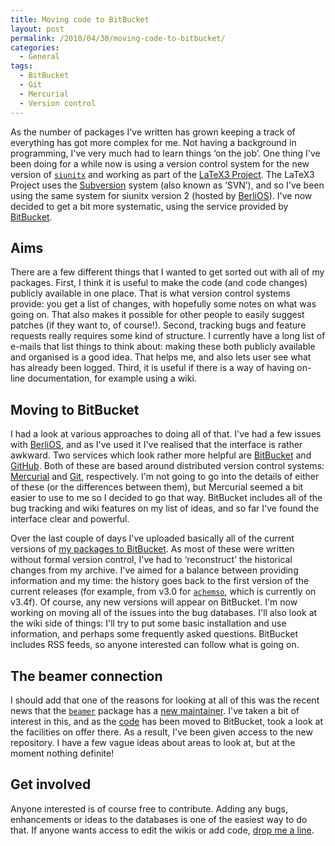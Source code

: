 ```yaml
---
title: Moving code to BitBucket
layout: post
permalink: /2010/04/30/moving-code-to-bitbucket/
categories:
  - General
tags:
  - BitBucket
  - Git
  - Mercurial
  - Version control
---
```

As the number of packages I've written has grown keeping a track of everything has got more complex for me. Not having a background in programming, I've very much had to learn things ‘on the job’. One thing I've been doing for a while now is using a version control system for the new version of [`siunitx`](https://ctan.org/pkg/siunitx) and working as part of the [LaTeX3 Project](https://www.latex-project.org/latex3.html). The LaTeX3 Project uses the [Subversion](http://subversion.apache.org/) system (also known as ‘SVN’), and so I've been using the same system for siunitx version 2 (hosted by [BerliOS](http://www.berlios.de/)). I've now decided to get a bit more systematic, using the service provided by [BitBucket](https://bitbucket.org/).

## Aims

There are a few different things that I wanted to get sorted out with all of my packages. First, I think it is useful to make the code (and code changes) publicly available in one place. That is what version control systems provide: you get a list of changes, with hopefully some notes on what was going on.  That also makes it possible for other people to easily suggest patches (if they want to, of course!). Second, tracking bugs and feature requests really requires some kind of structure. I currently have a long list of e-mails that list things to think about: making these both publicly available and organised is a good idea. That helps me, and also lets user see what has already been logged. Third, it is useful if there is a way of having on-line documentation, for example using a wiki.

## Moving to BitBucket

I had a look at various approaches to doing all of that. I've had a few issues with [BerliOS](http://www.berlios.de/), and as I've used it I've realised that the interface is rather awkward. Two services which look rather more helpful are [BitBucket](https://bitbucket.org/) and [GitHub](https://github.com/). Both of these are based around distributed version control systems: [Mercurial](http://mercurial.selenic.com/) and [Git](http://git-scm.com/), respectively. I'm not going to go into the details of either of these (or the differences between them), but Mercurial seemed a bit easier to use to me so I decided to go that way. BitBucket includes all of the bug tracking and wiki features on my list of ideas, and so far I've found the interface clear and powerful.

Over the last couple of days I've uploaded basically all of the current versions of [my packages to BitBucket](https://bitbucket.org/josephwright/). As most of these were written without formal version control, I've had to ‘reconstruct’ the historical changes from my archive. I've aimed for a balance between providing information and my time: the history goes back to the first version of the current releases (for example, from v3.0 for [`achemso`](https://ctan.org/pkg/achemso), which is currently on v3.4f). Of course, any new versions will appear on BitBucket. I'm now working on moving all of the issues into the bug databases. I'll also look at the wiki side of things: I'll try to put some basic installation and use information, and perhaps some frequently asked questions. BitBucket includes RSS feeds, so anyone interested can follow what is going on.

## The beamer connection

I should add that one of the reasons for looking at all of this was the recent news that the [`beamer`](https://ctan.org/pkg/beamer) package has a [new maintainer](http://permalink.gmane.org/gmane.comp.tex.latex.beamer.general/2286). I've taken a bit of interest in this, and as the [code](https://bitbucket.org/rivanvx/beamer/wiki/Home) has been moved to BitBucket, took a look at the facilities on offer there. As a result, I've been given access to the new repository. I have a few vague ideas about areas to look at, but at the moment nothing definite!

## Get involved

Anyone interested is of course free to contribute. Adding any bugs,  enhancements or ideas to the databases is one of the easiest way to do  that. If anyone wants access to edit the wikis or add code, [drop me a line](mailto:joseph.wright@morningstar2.co.uk).
